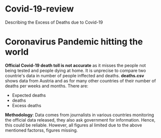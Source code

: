 # Covid-19-review
Describing the Excess of Deaths due to Covid-19
# Coronavirus Pandemic hitting the world
**Official Covid-19 death toll is not accurate** as it misses the people not being tested and people dying at home. It is unprecise to compare two countrie's data in number of people inffected and deaths. 
**deaths.csv** shows data from Austria and as for many other countries of their number of deaths per weeks and months.
There are: 
<ul>
<li>Expected deaths</li>
<li>deaths</li>
<li>Excess deaths</li>
</ul>

**Methodology**: Data comes from journalists in various countries monitoring the official data released, they also ask government for information. Hence, this could be reliable. However, all figures al limited due to the above mentioned factorss, figures missing. 
